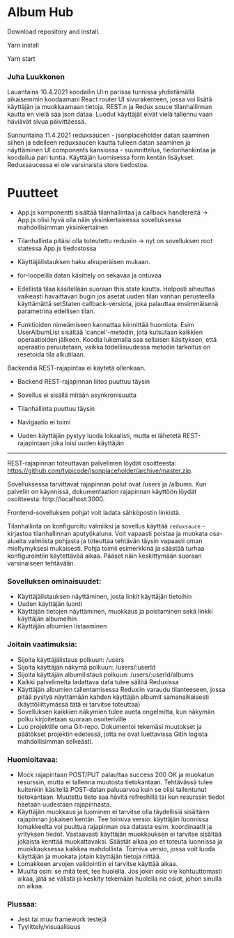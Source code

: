 # Album Hub

Download repository and install.

Yarn install

Yarn start

### Juha Luukkonen

Lauantaina 10.4.2021 koodailin UI:n parissa tunnissa yhdistämällä aikaisemmin koodaamani React router UI sivurakenteen, jossa voi lisätä käyttäjän ja muokkaamaan tietoja. REST:n ja Redux souce tilanhallinnan kautta en vielä saa json dataa. Luodut käyttäjät eivät vielä tallennu vaan häviävät sivua päivittäessä.

Sunnuntaina 11.4.2021 reduxsaucen - jsonplaceholder datan saaminen siihen ja edelleen reduxsaucen kautta tulleen datan saaminen ja näyttäminen UI components kansiossa - suunnittelua, tiedonhankintaa ja koodailua pari tuntia. Käyttäjän luomisessa form kentän lisäykset. Reduxsaucessa ei ole varsinaista store tiedostoa.

# Puutteet

- App.js komponentti sisältää tilanhallintaa ja callback handlereitä -> App.js olisi hyvä olla näin yksinkertaisessa sovelluksessa mahdollisimman yksinkertainen

- Tilanhallinta pitäisi olla toteutettu reduxiin -> nyt on sovelluksen root statessa App.js tiedostossa

- Käyttäjälistauksen haku alkuperäisen mukaan.

- for-loopeilla datan käsittely on sekavaa ja ontuvaa

- Edellistä tilaa käsitellään suoraan this.state kautta. Helposti aiheuttaa vaikeasti havaittavan bugin jos asetat uuden tilan vanhan perusteella käyttämättä setStaten callback-versiota, joka palauttaa ensimmäisenä parametrina edellisen tilan.

- Funktioiden nimeämiseen kannattaa kiinnittää huomiota. Esim UserAlbumList sisältää 'cancel'-metodin, jota kutsutaan kaikkien operaatioiden jälkeen. Koodia lukemalla saa sellaisen käsityksen, että operaatio peruutetaan, vaikka todellisuudessa metodin tarkoitus on resetoida tila alkutilaan.

 

Backendiä REST-rajapintaa ei käytetä ollenkaan.



- Backend REST-rajapinnan liitos puuttuu täysin

- Sovellus ei sisällä mitään asynkronisuutta

- Tilanhallinta puuttuu täysin

- Navigaatio ei toimi

- Uuden käyttäjän pystyy luoda lokaalisti, mutta ei lähetetä REST-rajapintaan joka loisi uuden käyttäjän


---------------------------------------------------------------------------------------------------------------------------------------------------------------------------


REST-rajapinnan toteuttavan palvelimen löydät osoitteesta: https://github.com/typicode/jsonplaceholder/archive/master.zip.

Sovelluksessa tarvittavat rajapinnan polut ovat /users ja /albums. Kun palvelin on käynnissä, dokumentaation rajapinnan käyttöön löydät osoitteesta: http://localhost:3000.

Frontend-sovelluksen pohjat voit ladata sähköpostin linkistä.

Tilanhallinta on konfiguroitu valmiiksi ja sovellus käyttää `reduxsauce` -kirjastoa tilanhallinnan aputyökaluna. Voit vapaasti poistaa ja muokata osa-alueita valmiista pohjasta ja toteuttaa tehtävän täysin vapaasti oman mieltymyksesi mukaisesti. Pohja toimii esimerkkinä ja säästää turhaa konfigurointiin käytettävää aikaa. Pääset näin keskittymään suoraan varsinaiseen tehtävään.

### Sovelluksen ominaisuudet:

- Käyttäjälistauksen näyttäminen, josta linkit käyttäjän tietoihin
- Uuden käyttäjän luonti
- Käyttäjän tietojen näyttäminen, muokkaus ja poistaminen sekä linkki käyttäjän albumeihin
- Käyttäjän albumien listaaminen

### Joitain vaatimuksia:

- Sijoita käyttäjälistaus polkuun: /users
- Sijoita käyttäjän näkymä polkuun: /users/:userId
- Sijoita käyttäjän albumilistaus polkuun: /users/:userId/albums
- Kaikki palvelimelta ladattava data tulee säilöä Reduxissa
- Käyttäjän albumien tallentamisessa Reduxiin varaudu tilanteeseen, jossa pitää pystyä näyttämään kahden käyttäjän albumit samanaikaisesti (käyttöliittymässä tätä ei tarvitse toteuttaa)
- Sovelluksen kaikkien näkymien tulee aueta ongelmitta, kun näkymän polku kirjoitetaan suoraan osoiteriville
- Luo projektille oma Git-repo. Dokumentoi tekemäsi muutokset ja päätökset projektin edetessä, jotta ne ovat luettavissa Gitin logista mahdollisimman selkeästi.

### Huomioitavaa:

- Mock rajapintaan POST/PUT palauttaa success 200 OK ja muokatun resurssin, mutta ei tallenna muutosta tietokantaan. Tehtävässä tulee kuitenkin käsitellä POST-datan paluuarvoa kuin se olisi tallentunut tietokantaan. Muutettu tieto saa hävitä refreshillä tai kun resurssin tiedot haetaan uudestaan rajapinnasta.
- Käyttäjän muokkaus ja luominen ei tarvitse olla täydellisiä sisältäen rajapinnan jokaisen kentän. Tee toimiva versio: käyttäjän luonnissa lomakkeelta voi puuttua rajapinnan osa datasta esim. koordinaatit ja yrityksen tiedot. Vastaavasti käyttäjän muokkauksen ei tarvitse sisältää jokaista kenttää muokattavaksi. Säästät aikaa jos et toteuta luonnissa ja muokkauksessa kaikkea mahdollista. Toimiva versio, jossa voit luoda käyttäjän ja muokata jotain käyttäjän tietoja riittää.
- Lomakkeen arvojen validointiin ei tarvitse käyttää aikaa.
- Muulta osin: se mitä teet, tee huolella. Jos jokin osio vie kohtuuttomasti aikaa, jätä se välistä ja keskity tekemään huolella ne osiot, johon sinulla on aikaa.

### Plussaa:

- Jest tai muu framework testejä
- Tyylittely/visuaalisuus
